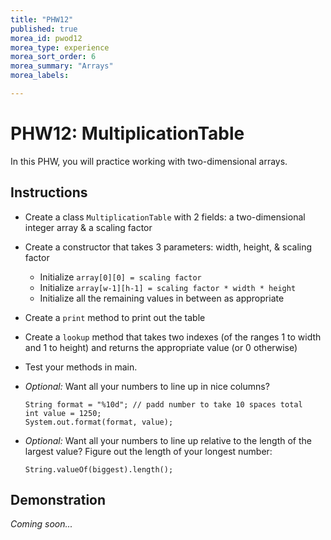 ```yaml
---
title: "PHW12"
published: true
morea_id: pwod12
morea_type: experience
morea_sort_order: 6
morea_summary: "Arrays"
morea_labels:

---
```


# PHW12: MultiplicationTable

In this PHW, you will practice working with two-dimensional arrays.

<!--{% include wod-times.html Rx="<15 min" Av="15-30 min" Sd="30-45 min" DNF="45+ min" %}-->

## Instructions

  * Create a class `MultiplicationTable` with 2 fields: a two-dimensional integer array & a scaling factor
  * Create a constructor that takes 3 parameters: width, height, & scaling factor
    * Initialize `array[0][0] = scaling factor`
    * Initialize `array[w-1][h-1] = scaling factor * width * height`
    * Initialize all the remaining values in between as appropriate
  * Create a `print` method to print out the table
  * Create a `lookup` method that takes two indexes (of the ranges 1 to width and 1 to height) and returns the appropriate value (or 0 otherwise)
  * Test your methods in main.
  * *Optional:* Want all your numbers to line up in nice columns?

        String format = "%10d"; // padd number to take 10 spaces total
        int value = 1250;
        System.out.format(format, value);

  * *Optional:* Want all your numbers to line up relative to the length of the largest value? Figure out the length of your longest number:

        String.valueOf(biggest).length();

## Demonstration

*Coming soon...*

<!--Once you've finished doing the WOD a single time, watch me do it:

{% include youtube.html id="Gnc0hJ2mPs4" %}-->

